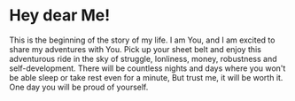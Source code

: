 # Hey dear Me!

This is the beginning of the story of my life. I am You, and I am excited to share my adventures with You. 
Pick up your sheet belt and enjoy this adventurous ride in the sky of struggle, lonliness, money, robustness and self-development.
There will be countless nights and days where you won't be able sleep or take rest even for a minute, But trust me, it will be worth it.
One day you will be proud of yourself.
